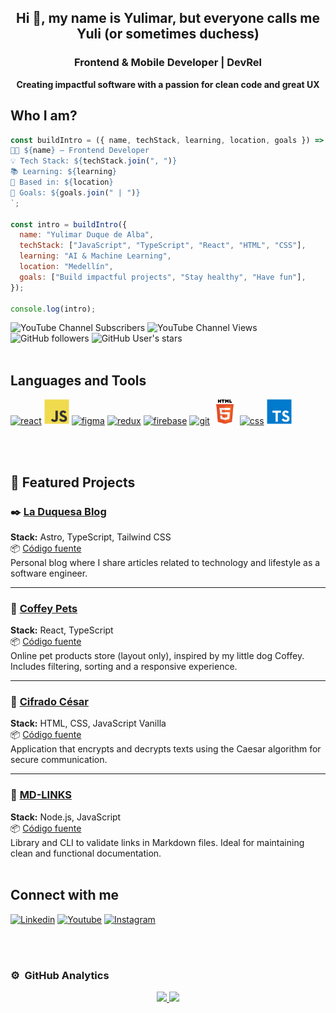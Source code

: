 <h2 align="center">Hi 👋, my name is Yulimar, but everyone calls me Yuli (or sometimes duchess)</h2>
<h3 align="center">Frontend & Mobile Developer | DevRel</h3>
<p align="center">
  <strong>Creating impactful software with a passion for clean code and great UX</strong>
</p>

## Who I am?

```javascript
const buildIntro = ({ name, techStack, learning, location, goals }) => `
👩‍💻 ${name} — Frontend Developer  
💡 Tech Stack: ${techStack.join(", ")}  
📚 Learning: ${learning}  
📍 Based in: ${location}  
🎯 Goals: ${goals.join(" | ")}
`;

const intro = buildIntro({
  name: "Yulimar Duque de Alba",
  techStack: ["JavaScript", "TypeScript", "React", "HTML", "CSS"],
  learning: "AI & Machine Learning",
  location: "Medellín",
  goals: ["Build impactful projects", "Stay healthy", "Have fun"],
});

console.log(intro);
```

![YouTube Channel Subscribers](https://img.shields.io/youtube/channel/subscribers/UC9iZHV96PZ6-7IzuT5eEMtg)
![YouTube Channel Views](https://img.shields.io/youtube/channel/views/UC9iZHV96PZ6-7IzuT5eEMtg)
![GitHub followers](https://img.shields.io/github/followers/laduquesadev?style=social)
![GitHub User's stars](https://img.shields.io/github/stars/laduquesadev)
<br></br>

## Languages and Tools
<p align="left"> 
  <a href="https://reactjs.org/" target="_blank" rel="noreferrer"> <img src="https://upload.wikimedia.org/wikipedia/commons/thumb/a/a7/React-icon.svg/1150px-React-icon.svg.png" alt="react" width="40" height="40"/></a> 
  <a href="https://developer.mozilla.org/en-US/docs/Web/JavaScript" target="_blank" rel="noreferrer"> <img src="https://raw.githubusercontent.com/devicons/devicon/master/icons/javascript/javascript-original.svg" alt="javascript" width="40" height="40"/></a> 
  <a href="https://www.figma.com/" target="_blank" rel="noreferrer"> <img src="https://www.vectorlogo.zone/logos/figma/figma-icon.svg" alt="figma" width="40" height="40"/></a> 
  <a href="https://redux.js.org/" target="_blank" rel="noreferrer"> <img src="https://redux.js.org/img/redux.svg" alt="redux" width="40" height="40"/></a> 
  <a href="https://firebase.google.com/" target="_blank" rel="noreferrer"> <img src="https://www.vectorlogo.zone/logos/firebase/firebase-icon.svg" alt="firebase" width="40" height="40"/></a> 
  <a href="https://git-scm.com/" target="_blank" rel="noreferrer"> <img src="https://www.vectorlogo.zone/logos/git-scm/git-scm-icon.svg" alt="git" width="40" height="40"/></a> 
  <a href="https://www.w3.org/html/" target="_blank" rel="noreferrer"> <img src="https://raw.githubusercontent.com/devicons/devicon/master/icons/html5/html5-original-wordmark.svg" alt="html5" width="40" height="40"/></a> 
  <a href="https://es.wikipedia.org/wiki/CSS" target="_blank" rel="noreferrer"> <img src="https://upload.wikimedia.org/wikipedia/commons/d/d5/CSS3_logo_and_wordmark.svg" alt="css" width="40" height="40"/></a>
  <a href="https://www.typescriptlang.org/" target="_blank" rel="noreferrer"><img src="https://raw.githubusercontent.com/devicons/devicon/master/icons/typescript/typescript-original.svg" alt="typescript" width="40" height="40"/></a>
</p>
<br></br>

## 🚀 Featured Projects

### ✒️ [La Duquesa Blog](https://laduquesa-blog.vercel.app/)  
**Stack:** Astro, TypeScript, Tailwind CSS  
📦 [Código fuente](https://github.com/LaDuquesaDev/laduquesa-blog)  
Personal blog where I share articles related to technology and lifestyle as a software engineer.

---

### 🐶 [Coffey Pets](https://laduquesadev.github.io/coffey-ecommerce/)  
**Stack:** React, TypeScript  
📦 [Código fuente](https://github.com/LaDuquesaDev/coffey-ecommerce)  
Online pet products store (layout only), inspired by my little dog Coffey. Includes filtering, sorting and a responsive experience.

---

### 🔐 [Cifrado César](https://laduquesadev.github.io/Cifrado-Cesar/src/index.html)  
**Stack:** HTML, CSS, JavaScript Vanilla  
📦 [Código fuente](https://github.com/LaDuquesaDev/Cifrado-Cesar)  
Application that encrypts and decrypts texts using the Caesar algorithm for secure communication.

---

### 🔗 [MD-LINKS](https://npmjs.com/package/md-links-yuli)  
**Stack:** Node.js, JavaScript  
📦 [Código fuente](https://github.com/LaDuquesaDev/md-links)  
Library and CLI to validate links in Markdown files. Ideal for maintaining clean and functional documentation.
<br></br>

## Connect with me
<p align="left">
  <a href="https://linkedin.com/in/laduquesadev"><img alt="Linkedin" title="Yulimar Duque Linkedin" src="https://img.shields.io/badge/LinkedIn-0077B5?style=for-the-badge&logo=linkedin&logoColor=white"></a>
  <a href="https://www.youtube.com/@laduquesadev"><img alt="Youtube" title="LaDuquesaDev Youtube" src="https://img.shields.io/badge/Youtube-D14836?style=for-the-badge&logo=youtube&logoColor=white"></a>
  <a href="https://instagram.com/laduquesadev/"><img alt="Instagram" title="LaDuquesaDev Instagram" src="https://img.shields.io/badge/Instagram-E4405F?style=for-the-badge&logo=instagram&logoColor=white"></a>
</p>
<br></br>

### ⚙️ &nbsp;GitHub Analytics
<p align="center">
<a href="https://github.com/LaDuquesaDev">
  <img height="160em" src="https://github-readme-stats-eight-theta.vercel.app/api?username=LaDuquesaDev&show_icons=true&theme=algolia&include_all_commits=true&count_private=true"/>
  <img height="160em" src="https://github-readme-stats-eight-theta.vercel.app/api/top-langs/?username=LaDuquesaDev&layout=compact&langs_count=8&theme=algolia"/>
</a>
</p>
